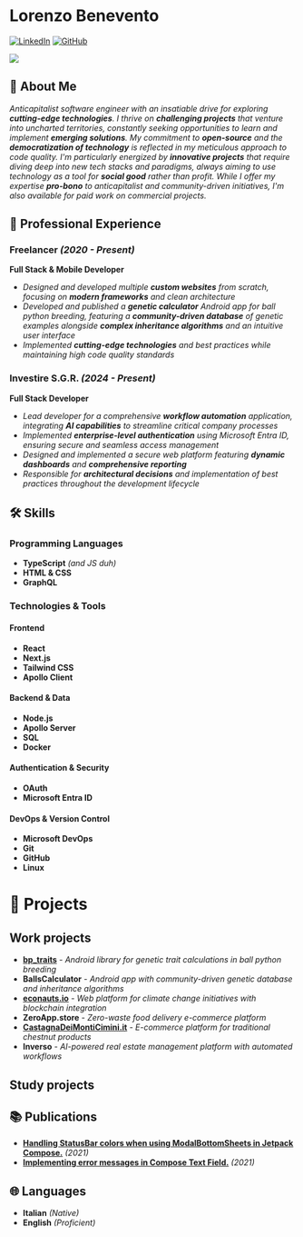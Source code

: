# Lorenzo Benevento

[![LinkedIn](https://img.shields.io/badge/LinkedIn-0077B5?logo=linkedin&logoColor=white)](https://www.linkedin.com/in/lbenevento/) [![GitHub](https://img.shields.io/badge/GitHub-100000?logo=github&logoColor=white)](https://github.com/lbenevento)

![](https://img.shields.io/stackexchange/stackoverflow/r/6301505?color=orange&label=reputation&logo=stackoverflow&cacheSeconds=86400)

## 👨 About Me
*Anticapitalist software engineer with an insatiable drive for exploring **cutting-edge technologies**. I thrive on **challenging projects** that venture into uncharted territories, constantly seeking opportunities to learn and implement **emerging solutions**. My commitment to **open-source** and the **democratization of technology** is reflected in my meticulous approach to code quality. I'm particularly energized by **innovative projects** that require diving deep into new tech stacks and paradigms, always aiming to use technology as a tool for **social good** rather than profit. While I offer my expertise **pro-bono** to anticapitalist and community-driven initiatives, I'm also available for paid work on commercial projects.*

## 💼 Professional Experience

### **Freelancer** *(2020 - Present)*
**Full Stack & Mobile Developer**
- *Designed and developed multiple **custom websites** from scratch, focusing on **modern frameworks** and clean architecture*
- *Developed and published a **genetic calculator** Android app for ball python breeding, featuring a **community-driven database** of genetic examples alongside **complex inheritance algorithms** and an intuitive user interface*
- *Implemented **cutting-edge technologies** and best practices while maintaining high code quality standards*

### **Investire S.G.R.** *(2024 - Present)*
**Full Stack Developer**
- *Lead developer for a comprehensive **workflow automation** application, integrating **AI capabilities** to streamline critical company processes*
- *Implemented **enterprise-level authentication** using Microsoft Entra ID, ensuring secure and seamless access management*
- *Designed and implemented a secure web platform featuring **dynamic dashboards** and **comprehensive reporting***
- *Responsible for **architectural decisions** and implementation of best practices throughout the development lifecycle*

## 🛠️ Skills

### **Programming Languages**
- **TypeScript** *(and JS duh)*
- **HTML & CSS**
- **GraphQL**

### **Technologies & Tools**

#### **Frontend**
- **React**
- **Next.js**
- **Tailwind CSS**
- **Apollo Client**

#### **Backend & Data**
- **Node.js**
- **Apollo Server**
- **SQL**
- **Docker**

#### **Authentication & Security**
- **OAuth**
- **Microsoft Entra ID**

#### **DevOps & Version Control**
- **Microsoft DevOps**
- **Git**
- **GitHub**
- **Linux**

# 🚀 Projects

## Work projects
- [**bp_traits**](https://github.com/lbenevento/bp_traits) - *Android library for genetic trait calculations in ball python breeding*
- **BallsCalculator** - *Android app with community-driven genetic database and inheritance algorithms*
- [**econauts.io**](https://econauts.io) - *Web platform for climate change initiatives with blockchain integration*
- **ZeroApp.store** - *Zero-waste food delivery e-commerce platform*
- [**CastagnaDeiMontiCimini.it**](https://castagnadeimonticimini.it) - *E-commerce platform for traditional chestnut products*
- **Inverso** - *AI-powered real estate management platform with automated workflows*

## Study projects


## 📚 Publications
- [**Handling StatusBar colors when using ModalBottomSheets in Jetpack Compose.**](https://medium.com/p/181ece86cbcc) *(2021)*
- [**Implementing error messages in Compose Text Field.**](https://medium.com/p/4e2d4749c566) *(2021)*

## 🌐 Languages
- **Italian** *(Native)*
- **English** *(Proficient)*
